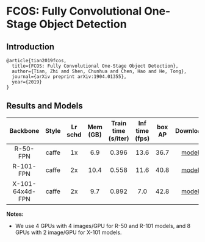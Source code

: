 # FCOS: Fully Convolutional One-Stage Object Detection

## Introduction

```
@article{tian2019fcos,
  title={FCOS: Fully Convolutional One-Stage Object Detection},
  author={Tian, Zhi and Shen, Chunhua and Chen, Hao and He, Tong},
  journal={arXiv preprint arXiv:1904.01355},
  year={2019}
}
```

## Results and Models

| Backbone  | Style   | Lr schd | Mem (GB) | Train time (s/iter) | Inf time (fps) | box AP | Download |
|:---------:|:-------:|:-------:|:--------:|:-------------------:|:--------------:|:------:|:--------:|
| R-50-FPN  | caffe   | 1x      | 6.9      | 0.396               | 13.6           | 36.7   | [model](https://s3.ap-northeast-2.amazonaws.com/open-mmlab/mmdetection/models/fcos/fcos_r50_fpn_1x-9f253a93.pth) |
| R-101-FPN | caffe   | 2x      | 10.4     | 0.558               | 11.6           | 40.8   | [model](https://s3.ap-northeast-2.amazonaws.com/open-mmlab/mmdetection/models/fcos/fcos_r101_fpn_2x-42e6f62d.pth) |
| X-101-64x4d-FPN | caffe   |2x | 9.7      | 0.892               | 7.0            | 42.8   | [model](https://s3.ap-northeast-2.amazonaws.com/open-mmlab/mmdetection/models/fcos/fcos_x101_64x4d_fpn_2x-a36c0872.pth) |

**Notes:**
- We use 4 GPUs with 4 images/GPU for R-50 and R-101 models, and 8 GPUs with 2 image/GPU for X-101 models.
